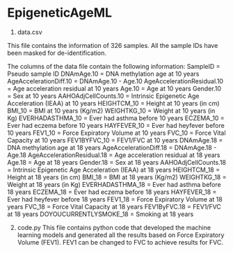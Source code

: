 # EpigeneticAgeML

1. data.csv

This file contains the information of 326 samples. All the sample IDs have been masked for de-identification.

The columns of the data file contain the following information:
SampleID	=	Pseudo sample ID
DNAmAge.10	=	DNA methylation age at 10 years
AgeAccelerationDiff.10	=	DNAmAge.10 - Age.10
AgeAccelerationResidual.10	=	Age acceleration residual at 10 years
Age.10	=	Age at 10 years
Gender.10	=	Sex at 10 years
AAHOAdjCellCounts.10	=	Intrinsic Epigenetic Age Acceleration (IEAA) at 10 years
HEIGHTCM_10	=	Height at 10 years (in cm)
BMI_10	=	BMI at 10 years  (Kg/m2)
WEIGHTKG_10	=	Weight at 10 years (in Kg)
EVERHADASTHMA_10	=	Ever had asthma before 10 years
ECZEMA_10	=	Ever had eczema before 10 years
HAYFEVER_10	=	Ever had heyfever before 10 years
FEV1_10	=	Force Expiratory Volume at 10 years
FVC_10	=	Force Vital Capacity at 10 years
FEV1BYFVC_10	=	FEV1/FVC at 10 years
DNAmAge.18	=	DNA methylation age at 18 years
AgeAccelerationDiff.18	=	DNAmAge.18 - Age.18
AgeAccelerationResidual.18	=	Age acceleration residual at 18 years
Age.18	=	Age at 18 years
Gender.18	=	Sex at 18 years
AAHOAdjCellCounts.18	=	Intrinsic Epigenetic Age Acceleration (IEAA) at 18 years
HEIGHTCM_18	=	Height at 18 years (in cm)
BMI_18	=	BMI at 18 years  (Kg/m2)
WEIGHTKG_18	=	Weight at 18 years (in Kg)
EVERHADASTHMA_18	=	Ever had asthma before 18 years
ECZEMA_18	=	Ever had eczema before 18 years
HAYFEVER_18	=	Ever had heyfever before 18 years
FEV1_18	=	Force Expiratory Volume at 18 years
FVC_18	=	Force Vital Capacity at 18 years
FEV1ByFVC.18	=	FEV1/FVC at 18 years
DOYOUCURRENTLYSMOKE_18	=	Smoking at 18 years


2. code.py
This file contains python code that developed the machine learning models and generated all the results based on Force Expiratory Volume (FEV1). FEV1 can be changed to FVC to achieve results for FVC.
